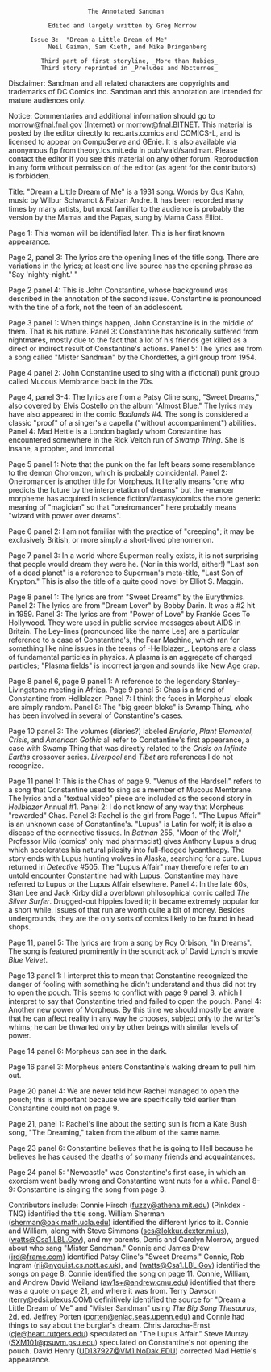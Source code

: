                           The Annotated Sandman

               Edited and largely written by Greg Morrow

		  Issue 3:  "Dream a Little Dream of Me"
               Neil Gaiman, Sam Kieth, and Mike Dringenberg

             Third part of first storyline, _More than Rubies_
             Third story reprinted in _Preludes and Nocturnes_

Disclaimer:  Sandman and all related characters are copyrights and trademarks
of DC Comics Inc.  Sandman and this annotation are intended for mature
audiences only.

Notice:  Commentaries and additional information should go to
morrow@fnal.fnal.gov (Internet) or morrow@fnal.BITNET.  This material is
posted by the editor directly to rec.arts.comics and COMICS-L, and is licensed
to appear on Compu$erve and GEnie.  It is also available via anonymous ftp
from theory.lcs.mit.edu in pub/wald/sandman.  Please contact the editor if you
see this material on any other forum.  Reproduction in any form without
permission of the editor (as agent for the contributors) is forbidden.

Title:  "Dream a Little Dream of Me" is a 1931 song.  Words by Gus Kahn, music
by Wilbur Schwandt & Fabian Andre.  It has been recorded many times by many
artists, but most familiar to the audience is probably the version by the
Mamas and the Papas, sung by Mama Cass Elliot.

Page 1:  This woman will be identified later.  This is her first known
appearance.

Page 2, panel 3:  The lyrics are the opening lines of the title song.  There
are variations in the lyrics; at least one live source has the opening phrase
as "Say 'nighty-night.' "

Page 2 panel 4:  This is John Constantine, whose background was described in
the annotation of the second issue.  Constantine is pronounced with the tine of
a fork, not the teen of an adolescent.

Page 3 panel 1:  When things happen, John Constantine is in the middle of them.
That is his nature.
	Panel 3:  Constantine has historically suffered from nightmares, mostly
due to the fact that a lot of his friends get killed as a direct or indirect
result of Constantine's actions.
	Panel 5: The lyrics are from a song called "Mister Sandman" by the
Chordettes, a girl group from 1954.

Page 4 panel 2:  John Constantine used to sing with a (fictional) punk group
called Mucous Membrance back in the 70s.

Page 4, panel 3-4:  The lyrics are from a Patsy Cline song, "Sweet Dreams,"
also covered by Elvis Costello on the album "Almost Blue."  The lyrics may have
also appeared in the comic _Badlands_ #4.  The song is considered a classic
"proof" of a singer's a capella ("without accompaniment") abilities.
	Panel 4:  Mad Hettie is a London baglady whom Constantine has
encountered somewhere in the Rick Veitch run of _Swamp Thing_.  She is
insane, a prophet, and immortal.

Page 5 panel 1:  Note that the punk on the far left bears some resemblance to
the demon Choronzon, which is probably coincidental.
	Panel 2:  Oneiromancer is another title for Morpheus.  It literally
means "one who predicts the future by the interpretation of dreams" but the
-mancer morpheme has acquired in science fiction/fantasy/comics the more
generic meaning of "magician" so that "oneiromancer" here probably means
"wizard with power over dreams".

Page 6 panel 2:  I am not familiar with the practice of "creeping"; it may be
exclusively British, or more simply a short-lived phenomenon.

Page 7 panel 3:  In a world where Superman really exists, it is not surprising
that people would dream they were he.  (Nor in this world, either!)  "Last son
of a dead planet" is a reference to Superman's meta-title, "Last Son of
Krypton."  This is also the title of a quite good novel by Elliot S. Maggin.

Page 8 panel 1:  The lyrics are from "Sweet Dreams" by the Eurythmics.
	Panel 2:  The lyrics are from "Dream Lover" by Bobby Darin.  It was a
#2 hit in 1959.
	Panel 3:  The lyrics are from "Power of Love" by Frankie Goes To
Hollywood.  They were used in public service messages about AIDS in Britain.
	The Ley-lines (pronounced like the name Lee) are a particular
reference to a case of Constantine's, the Fear Machine, which ran for something
like nine issues in the teens of -Hellblazer_.  Leptons are a class of
fundamental particles in physics.  A plasma is an aggregate of charged
particles; "Plasma fields" is incorrect jargon and sounds like New Age crap.

Page 8 panel 6, page 9 panel 1:  A reference to the legendary Stanley-
Livingstone meeting in Africa.
Page 9 panel 5:  Chas is a friend of Constantine from Hellblazer.
	Panel 7:  I think the faces in Morpheus' cloak are simply random.
	Panel 8:  The "big green bloke" is Swamp Thing, who has been involved
in several of Constantine's cases.

Page 10 panel 3:  The volumes (diaries?) labeled _Brujeria_, _Plant Elemental_,
_Crisis_, and _American Gothic_ all refer to Constantine's first appearance, a
case with Swamp Thing that was directly related to the _Crisis on Infinite
Earths_ crossover series.  _Liverpool_ and _Tibet_ are references I do not
recognize.

Page 11 panel 1:  This is the Chas of page 9.  "Venus of the Hardsell" refers
to a song that Constantine used to sing as a member of Mucous Membrane.  The
lyrics and a "textual video" piece are included as the second story in
_Hellblazer_ Annual #1.
	Panel 2:  I do not know of any way that Morpheus "rewarded" Chas.
	Panel 3:  Rachel is the girl from Page 1.  "The Lupus Affair" is an
unknown case of Constantine's.  "Lupus" is Latin for wolf; it is also a disease
of the connective tissues.  In _Batman_ 255, "Moon of the Wolf," Professor Milo
(comics' only mad pharmacist) gives Anthony Lupus a drug which accelerates his
natural pilosity into full-fledged lycanthropy.  The story ends with Lupus
hunting wolves in Alaska, searching for a cure.  Lupus returned in _Detective_
#505.  The "Lupus Affair" may therefore refer to an untold encounter Constantine
had with Lupus.  Constantine may have referred to Lupus or the Lupus Affair
elsewhere.
	Panel 4:  In the late 60s, Stan Lee and Jack Kirby did a overblown
philosophical comic called _The Silver Surfer_.  Drugged-out hippies loved it;
it became extremely popular for a short while.  Issues of that run are worth
quite a bit of money.  Besides undergrounds, they are the only sorts of comics
likely to be found in head shops.

Page 11, panel 5:  The lyrics are from a song by Roy Orbison, "In Dreams".
The song is featured prominently in the soundtrack of David Lynch's movie
_Blue Velvet_.

Page 13 panel 1:  I interpret this to mean that Constantine recognized the
danger of fooling with something he didn't understand and thus did not try to
open the pouch.  This seems to conflict with page 9 panel 3, which I interpret
to say that Constantine tried and failed to open the pouch.
	Panel 4:  Another new power of Morpheus.  By this time we should mostly
be aware that he can affect reality in any way he chooses, subject only to the
writer's whims; he can be thwarted only by other beings with similar levels of
power.

Page 14 panel 6:  Morpheus can see in the dark.

Page 16 panel 3:  Morpheus enters Constantine's waking dream to pull him out.

Page 20 panel 4:  We are never told how Rachel managed to open the pouch; this
is important because we are specifically told earlier than Constantine could
not on page 9.

Page 21, panel 1:  Rachel's line about the setting sun is from a Kate Bush
song, "The Dreaming," taken from the album of the same name.

Page 23 panel 6:  Constantine believes that he is going to Hell because he
believes he has caused the deaths of so many friends and acquaintances.

Page 24 panel 5:  "Newcastle" was Constantine's first case, in which an
exorcism went badly wrong and Constantine went nuts for a while.
	Panel 8-9:  Constantine is singing the song from page 3.

Contributors include:
        Connie Hirsch (fuzzy@athena.mit.edu) (Pinkdex - TNG) identified the
title song.  William Sherman (sherman@oak.math.ucla.edu) identified the
different lyrics to it.  Connie and William, along with Steve Simmons
(scs@lokkur.dexter.mi.us), (watts@Csa1.LBL.Gov), and my parents, Denis and
Carolyn Morrow, argued about who sang "Mister Sandman."  Connie and James Drew
(jrd@frame.com) identified Patsy Cline's "Sweet Dreams."  Connie, Rob Ingram
(rji@nyquist.cs.nott.ac.uk), and  (watts@Csa1.LBL.Gov) identified the songs on
page 8.  Connie identified the song on page 11.  Connie, William, and Andrew
David Weiland  (aw1s+@andrew.cmu.edu) identified that there was a quote on page
21, and where it was from.  Terry Dawson (terry@edsi.plexus.COM) definitively
identified the source for "Dream a Little Dream of Me" and "Mister Sandman"
using _The Big Song Thesaurus_, 2d. ed.
	Jeffrey Porten (porten@eniac.seas.upenn.edu) and Connie had things to
say about the burglar's dream.
	Chris Jarocha-Ernst (cje@heart.rutgers.edu) speculated on "The Lupus
Affair."
	Steve Murray (SXM101@psuvm.psu.edu) speculated on Constantine's not
opening the pouch.
	David Henry (UD137927@VM1.NoDak.EDU) corrected Mad Hettie's
appearance.

